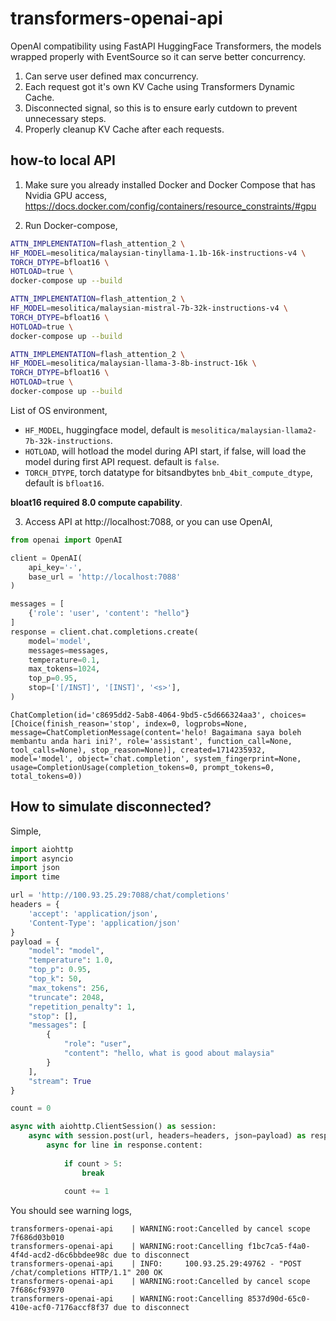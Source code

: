 # transformers-openai-api

OpenAI compatibility using FastAPI HuggingFace Transformers, the models wrapped properly with EventSource so it can serve better concurrency.

1. Can serve user defined max concurrency.
2. Each request got it's own KV Cache using Transformers Dynamic Cache.
3. Disconnected signal, so this is to ensure early cutdown to prevent unnecessary steps.
4. Properly cleanup KV Cache after each requests.

## how-to local API

1. Make sure you already installed Docker and Docker Compose that has Nvidia GPU access, https://docs.docker.com/config/containers/resource_constraints/#gpu

2. Run Docker-compose,

```bash
ATTN_IMPLEMENTATION=flash_attention_2 \
HF_MODEL=mesolitica/malaysian-tinyllama-1.1b-16k-instructions-v4 \
TORCH_DTYPE=bfloat16 \
HOTLOAD=true \
docker-compose up --build
```

```bash
ATTN_IMPLEMENTATION=flash_attention_2 \
HF_MODEL=mesolitica/malaysian-mistral-7b-32k-instructions-v4 \
TORCH_DTYPE=bfloat16 \
HOTLOAD=true \
docker-compose up --build
```

```bash
ATTN_IMPLEMENTATION=flash_attention_2 \
HF_MODEL=mesolitica/malaysian-llama-3-8b-instruct-16k \
TORCH_DTYPE=bfloat16 \
HOTLOAD=true \
docker-compose up --build
```

List of OS environment,

- `HF_MODEL`, huggingface model, default is `mesolitica/malaysian-llama2-7b-32k-instructions`.
- `HOTLOAD`, will hotload the model during API start, if false, will load the model during first API request. default is `false`.
- `TORCH_DTYPE`, torch datatype for bitsandbytes `bnb_4bit_compute_dtype`, default is `bfloat16`.

**bloat16 required 8.0 compute capability**.

3. Access API at http://localhost:7088, or you can use OpenAI,

```python
from openai import OpenAI

client = OpenAI(
    api_key='-',
    base_url = 'http://localhost:7088'
)

messages = [
    {'role': 'user', 'content': "hello"}
]
response = client.chat.completions.create(
    model='model',
    messages=messages,
    temperature=0.1,
    max_tokens=1024,
    top_p=0.95,
    stop=['[/INST]', '[INST]', '<s>'],
)
```

```
ChatCompletion(id='c8695dd2-5ab8-4064-9bd5-c5d666324aa3', choices=[Choice(finish_reason='stop', index=0, logprobs=None, message=ChatCompletionMessage(content='helo! Bagaimana saya boleh membantu anda hari ini?', role='assistant', function_call=None, tool_calls=None), stop_reason=None)], created=1714235932, model='model', object='chat.completion', system_fingerprint=None, usage=CompletionUsage(completion_tokens=0, prompt_tokens=0, total_tokens=0))
```

## How to simulate disconnected?

Simple,

```python
import aiohttp
import asyncio
import json
import time

url = 'http://100.93.25.29:7088/chat/completions'
headers = {
    'accept': 'application/json',
    'Content-Type': 'application/json'
}
payload = {
    "model": "model",
    "temperature": 1.0,
    "top_p": 0.95,
    "top_k": 50,
    "max_tokens": 256,
    "truncate": 2048,
    "repetition_penalty": 1,
    "stop": [],
    "messages": [
        {
            "role": "user",
            "content": "hello, what is good about malaysia"
        }
    ],
    "stream": True
}

count = 0

async with aiohttp.ClientSession() as session:
    async with session.post(url, headers=headers, json=payload) as response:
        async for line in response.content:
            
            if count > 5:
                break
                
            count += 1
```

You should see warning logs,

```
transformers-openai-api    | WARNING:root:Cancelled by cancel scope 7f686d03b010
transformers-openai-api    | WARNING:root:Cancelling f1bc7ca5-f4a0-4f4d-acd2-d6c6bbdee98c due to disconnect
transformers-openai-api    | INFO:     100.93.25.29:49762 - "POST /chat/completions HTTP/1.1" 200 OK
transformers-openai-api    | WARNING:root:Cancelled by cancel scope 7f686cf93970
transformers-openai-api    | WARNING:root:Cancelling 8537d90d-65c0-410e-acf0-7176accf8f37 due to disconnect
```